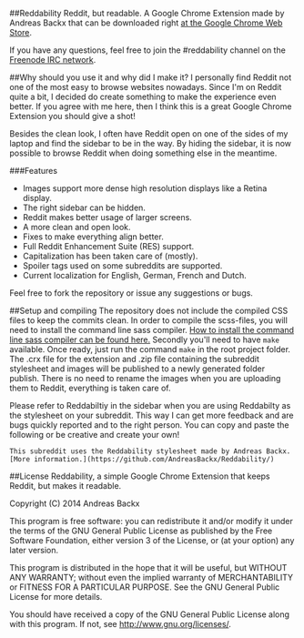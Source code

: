 ##Reddability
Reddit, but readable. A Google Chrome Extension made by Andreas Backx that can be downloaded right [at the Google Chrome Web Store](https://chrome.google.com/webstore/detail/reddability/plcdgkcofciichapgeafkaefggdnklho).

If you have any questions, feel free to join the #reddability channel on the [Freenode IRC network](https://freenode.net/).

##Why should you use it and why did I make it?
I personally find Reddit not one of the most easy to browse websites nowadays. Since I'm on Reddit quite a bit, I decided do create something to make the experience even better. If you agree with me here, then I think this is a great Google Chrome Extension you should give a shot!

Besides the clean look, I often have Reddit open on one of the sides of my laptop and find the sidebar to be in the way. By hiding the sidebar, it is now possible to browse Reddit when doing something else in the meantime.

###Features
 - Images support more dense high resolution displays like a Retina display.
 - The right sidebar can be hidden.
 - Reddit makes better usage of larger screens.
 - A more clean and open look.
 - Fixes to make everything align better.
 - Full Reddit Enhancement Suite (RES) support.
 - Capitalization has been taken care of (mostly).
 - Spoiler tags used on some subreddits are supported.
 - Current localization for English, German, French and Dutch.

Feel free to fork the repository or issue any suggestions or bugs.

##Setup and compiling
The repository does not include the compiled CSS files to keep the commits clean. In order to compile the scss-files, you will need to install the command line sass compiler. [How to install the command line sass compiler can be found here.](http://sass-lang.com/install) Secondly you'll need to have `make` available. Once ready, just run the command `make` in the root project folder. The .crx file for the extension and .zip file containing the subreddit stylesheet and images will be published to a newly generated folder publish. There is no need to rename the images when you are uploading them to Reddit, everything is taken care of.

Please refer to Reddabiltiy in the sidebar when you are using Reddabilty as the stylesheet on your subreddit. This way I can get more feedback and are bugs quickly reported and to the right person. You can copy and paste the following or be creative and create your own!

```
This subreddit uses the Reddability stylesheet made by Andreas Backx. [More information.](https://github.com/AndreasBackx/Reddability/)
```

##License
Reddability, a simple Google Chrome Extension that keeps Reddit, but makes it readable.

Copyright (C) 2014  Andreas Backx

This program is free software: you can redistribute it and/or modify
it under the terms of the GNU General Public License as published by
the Free Software Foundation, either version 3 of the License, or
(at your option) any later version.

This program is distributed in the hope that it will be useful,
but WITHOUT ANY WARRANTY; without even the implied warranty of
MERCHANTABILITY or FITNESS FOR A PARTICULAR PURPOSE.  See the
GNU General Public License for more details.

You should have received a copy of the GNU General Public License
along with this program.  If not, see <http://www.gnu.org/licenses/>.

